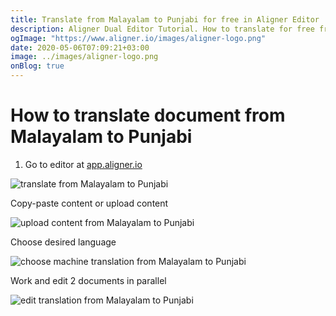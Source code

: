 ```yaml
---
title: Translate from Malayalam to Punjabi for free in Aligner Editor
description: Aligner Dual Editor Tutorial. How to translate for free from Malayalam to Punjabi. Aligner is multilingual document management platform. 
ogImage: "https://www.aligner.io/images/aligner-logo.png"
date: 2020-05-06T07:09:21+03:00
image: ../images/aligner-logo.png
onBlog: true
---
```


# How to translate document from Malayalam to Punjabi

1. Go to editor at [app.aligner.io](https://app.aligner.io "Aligner App web page")

![translate from Malayalam to Punjabi](../aligner-blank-editor.png "translate from Malayalam to Punjabi")

Copy-paste content or upload content

![upload content from Malayalam to Punjabi](../aligner-uploaded-document.png "upload content from Malayalam to Punjabi")

Choose desired language

![choose machine translation from Malayalam to Punjabi](../aligner-language-dropdown.png "choose machine translation from Malayalam to Punjabi")

Work and edit 2 documents in parallel

![edit translation from Malayalam to Punjabi](../aligner-double-sitded-editor.png "edit translation from Malayalam to Punjabi")

